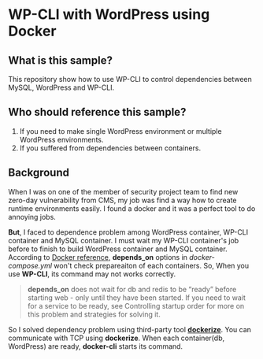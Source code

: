 # WP-CLI with WordPress using Docker

## What is this sample?

This repository show how to use WP-CLI to control dependencies between MySQL, WordPress and WP-CLI.

## Who should reference this sample?

1. If you need to make single WordPress environment or multiple WordPress environments.
2. If you suffered from dependencies between containers.


## Background
When I was on one of the member of security project team to find new zero-day vulnerability from CMS, my job was find a way how to create runtime environments easily.
I found a docker and it was a perfect tool to do annoying jobs.

**But**, I faced to dependence problem among WordPress container, WP-CLI container and MySQL container.
I must wait my WP-CLI container's job before to finish to build WordPress container and MySQL container.
According to [Docker reference](https://docs.docker.com/compose/compose-file/compose-file-v3/), **depends_on** options in *docker-compose.yml* won't check prepareaiton of each containers. So, When you use **WP-CLI**, its command may not works correctly.

> **depends_on** does not wait for db and redis to be “ready” before starting web - only until they have been started. If you need to wait for a service to be ready, see Controlling startup order for more on this problem and strategies for solving it.

So I solved dependency problem using third-party tool **[dockerize](https://github.com/jwilder/dockerize)**.
You can communicate with TCP using **dockerize**. When each container(db, WordPress) are ready, **docker-cli** starts its command.
